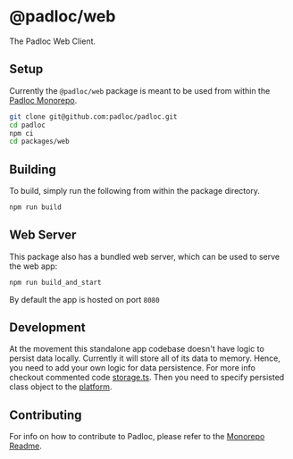 # @padloc/web

The Padloc Web Client.

## Setup

Currently the `@padloc/web` package is meant to be used from within the
[Padloc Monorepo](../../README.md).

```sh
git clone git@github.com:padloc/padloc.git
cd padloc
npm ci
cd packages/web
```

## Building

To build, simply run the following from within the package directory.

```sh
npm run build
```

## Web Server

This package also has a bundled web server, which can be used to serve the web
app:

```sh
npm run build_and_start
```

By default the app is hosted on port `8080`

## Development

At the movement this standalone app codebase doesn't have logic to persist data
locally. Currently it will store all of its data to memory. Hence, you need to
add your own logic for data persistence. For more info checkout commented code
[storage.ts](src/storage.ts). Then you need to specify persisted class object to
the [platform](src/index.ts).

## Contributing

For info on how to contribute to Padloc, please refer to the
[Monorepo Readme](../../README.md#contributing).
